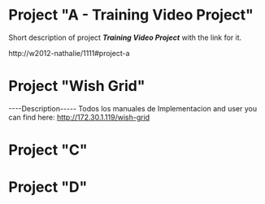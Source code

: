 <!-- TITLE: Welcome to our Wiki site for InfoArch Internal Projects!  -->
<!-- SUBTITLE: We can find here all the latest documentation for the latest versions of our internal projects  -->

# Project "A - Training Video Project"
Short description of project ***Training Video Project*** with the link for it.

http://w2012-nathalie/1111#project-a
#  Project "Wish Grid"
----Description-----
Todos los manuales de Implementacion and user you can find here:
http://172.30.1.119/wish-grid

#  Project "C"
#  Project "D"
